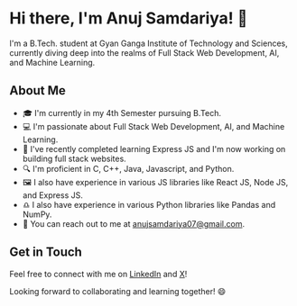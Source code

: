 # Hi there, I'm Anuj Samdariya! 👋

I'm a B.Tech. student at Gyan Ganga Institute of Technology and Sciences, currently diving deep into the realms of Full Stack Web Development, AI, and Machine Learning.

## About Me

- 🎓 I'm currently in my 4th Semester pursuing B.Tech.
- 💻 I'm passionate about Full Stack Web Development, AI, and Machine Learning.
- 🌱 I've recently completed learning Express JS and I'm now working on building full stack websites.
- 🔍 I'm proficient in C, C++, Java, Javascript, and Python.
- 🖼️ I also have experience in various JS libraries like React JS, Node JS, and Express JS.
- ♎ I also have experience in various Python libraries like Pandas and NumPy.
- 📧 You can reach out to me at [anujsamdariya07@gmail.com](mailto:anujsamdariya07@gmail.com).

## Get in Touch

Feel free to connect with me on [LinkedIn](https://www.linkedin.com/in/anuj-samdariya-569162254/) and [X](https://twitter.com/anujsamdariya07)!

Looking forward to collaborating and learning together! 😄

